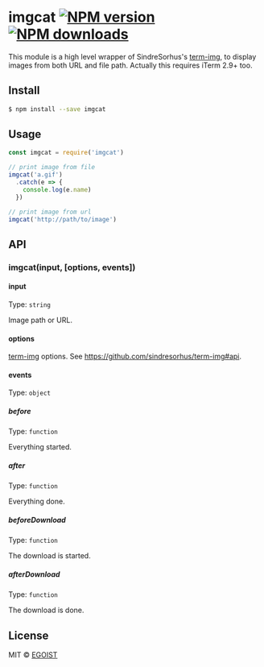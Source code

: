 # imgcat [![NPM version](https://img.shields.io/npm/v/imgcat.svg)](https://npmjs.com/package/imgcat) [![NPM downloads](https://img.shields.io/npm/dm/imgcat.svg)](https://npmjs.com/package/imgcat)

This module is a high level wrapper of SindreSorhus's [term-img](https://github.com/sindresorhus/term-img), to display images from both URL and file path. Actually this requires iTerm 2.9+ too.

## Install

```bash
$ npm install --save imgcat
```

## Usage

```js
const imgcat = require('imgcat')

// print image from file
imgcat('a.gif')
  .catch(e => {
    console.log(e.name)
  })

// print image from url
imgcat('http://path/to/image')
```

## API

### imgcat(input, [options, events])

#### input

Type: `string`

Image path or URL.

#### options

[term-img](https://github.com/sindresorhus/term-img) options. See https://github.com/sindresorhus/term-img#api.

#### events

Type: `object`

##### before

Type: `function`

Everything started.

##### after

Type: `function`

Everything done.

##### beforeDownload

Type: `function`

The download is started.

##### afterDownload

Type: `function`

The download is done.

## License

MIT © [EGOIST](https://github.com/egoist)
